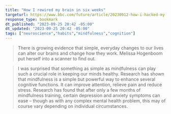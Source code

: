 ```yaml
---
title: "How I rewired my brain in six weeks"
targeturl: https://www.bbc.com/future/article/20230912-how-i-hacked-my-brain
response_type: bookmark
dt_published: "2023-09-25 20:42 -05:00"
dt_updated: "2023-09-25 20:42 -05:00"
tags: ["neuroscience","habits","mindfulness","cognition"]
---
```


> There is growing evidence that simple, everyday changes to our lives can alter our brains and change how they work. Melissa Hogenboom put herself into a scanner to find out.

> I was surprised that something as simple as mindfulness can play such a crucial role in keeping our minds healthy. Research has shown that mindfulness is a simple but powerful way to enhance several cognitive functions. It can improve attention, relieve pain and reduce stress. Research has found that after only a few months of mindfulness training, certain depression and anxiety symptoms can ease – though as with any complex mental health problem, this may of course vary depending on individual circumstances.